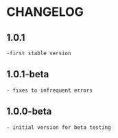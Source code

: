 # CHANGELOG

## 1.0.1
    -first stable version

## 1.0.1-beta
    - fixes to infrequent errors

## 1.0.0-beta
    - initial version for beta testing
